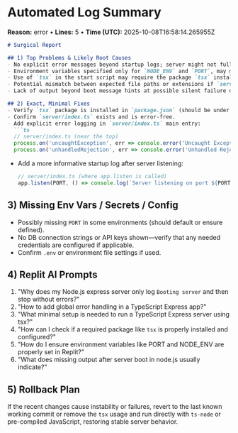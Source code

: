 # Automated Log Summary

**Reason:** error • **Lines:** 5 • **Time (UTC):** 2025-10-08T16:58:14.265955Z

<!-- fingerprint:03e98451a8e6 -->

```markdown
# Surgical Report

## 1) Top Problems & Likely Root Causes
- No explicit error messages beyond startup logs; server might not fully start or bind.
- Environment variables specified only for `NODE_ENV` and `PORT`, may miss others causing runtime issues.
- Use of `tsx` in the start script may require the package `tsx` installed or configured.
- Potential mismatch between expected file paths or extensions if `server/index.ts` not compiled or missing.
- Lack of output beyond boot message hints at possible silent failure or missing log/error handlers.

## 2) Exact, Minimal Fixes
- Verify `tsx` package is installed in `package.json` (should be under `devDependencies`).
- Confirm `server/index.ts` exists and is error-free.
- Add explicit error logging in `server/index.ts` main entry:
  ```ts
  // server/index.ts (near the top)
  process.on('uncaughtException', err => console.error('Uncaught Exception:', err));
  process.on('unhandledRejection', err => console.error('Unhandled Rejection:', err));
  ```
- Add a more informative startup log after server listening:
  ```ts
  // server/index.ts (where app.listen is called)
  app.listen(PORT, () => console.log(`Server listening on port ${PORT}`));
  ```

## 3) Missing Env Vars / Secrets / Config
- Possibly missing `PORT` in some environments (should default or ensure defined).
- No DB connection strings or API keys shown—verify that any needed credentials are configured if applicable.
- Confirm `.env` or environment file settings if used.

## 4) Replit AI Prompts
1. "Why does my Node.js express server only log `Booting server` and then stop without errors?"
2. "How to add global error handling in a TypeScript Express app?"
3. "What minimal setup is needed to run a TypeScript Express server using tsx?"
4. "How can I check if a required package like `tsx` is properly installed and configured?"
5. "How do I ensure environment variables like PORT and NODE_ENV are properly set in Replit?"
6. "What does missing output after server boot in node.js usually indicate?"

## 5) Rollback Plan
If the recent changes cause instability or failures, revert to the last known working commit or remove the `tsx` usage and run directly with `ts-node` or pre-compiled JavaScript, restoring stable server behavior.
```
